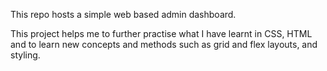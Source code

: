 This repo hosts a simple web based admin dashboard.

This project helps me to further practise what I have learnt in CSS, HTML and to learn new concepts and methods such as grid and flex layouts, and styling.